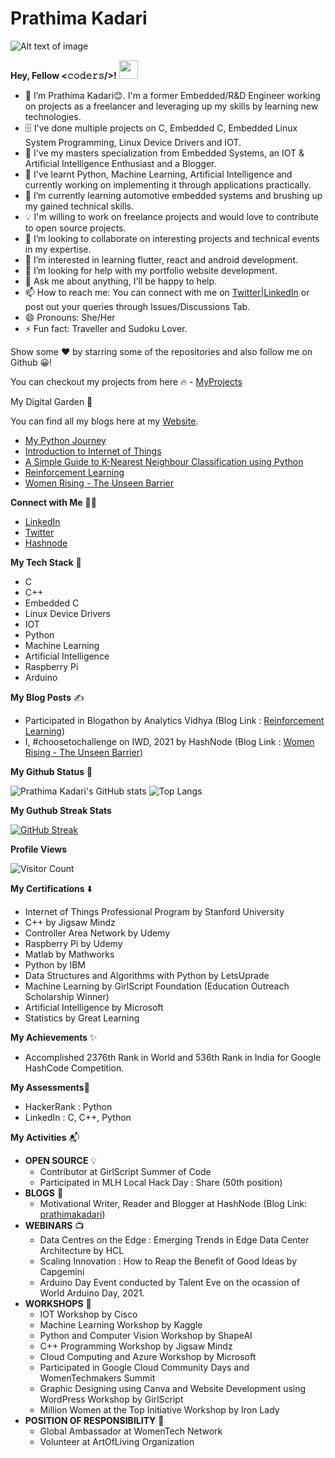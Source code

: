 # Prathima Kadari

![Alt text of image](<https://github.com/prathimacode-hub/prathimacode-hub/blob/main/Prathima%20Kadari's%20Cover.png>)

**Hey, Fellow <𝚌𝚘𝚍𝚎𝚛𝚜/>!** <img src="https://raw.githubusercontent.com/MartinHeinz/MartinHeinz/master/wave.gif" width="30px">

- 👋 I’m Prathima Kadari😊. I'm a former Embedded/R&D Engineer working on projects as a freelancer and leveraging up my skills by learning new technologies.
- 🗄️  I've done multiple projects on C, Embedded C, Embedded Linux System Programming, Linux Device Drivers and IOT. 
- 🧰 I've my masters specialization from Embedded Systems, an IOT & Artificial Intelligence Enthusiast and a Blogger.
- 🙋 I've learnt Python, Machine Learning, Artificial Intelligence and currently working on implementing it through applications practically. 
- 🌱 I’m currently learning automotive embedded systems and brushing up my gained technical skills.
- 💡  I'm willing to work on freelance projects and would love to contribute to open source projects.
- 💞️ I’m looking to collaborate on interesting projects and technical events in my expertise.
- 👀 I’m interested in learning flutter, react and android development.
- 🤔 I’m looking for help with my portfolio website development.
- 💬 Ask me about anything, I'll be happy to help.
- 📫 How to reach me: You can connect with me on [Twitter](https://twitter.com/prathimak88)|[LinkedIn](https://www.linkedin.com/in/prathima-kadari) or post out your queries through Issues/Discussions Tab.
- 😄 Pronouns: She/Her
- ⚡ Fun fact: Traveller and Sudoku Lover.

Show some ❤️ by starring some of the repositories and also follow me on Github 😀!

You can checkout my projects from here 🔥 - [MyProjects](https://github.com/prathimacode-hub?tab=repositories) 

My Digital Garden 🌱

You can find all my blogs here at my [Website](https://prathimakadari.hashnode.dev/).

- [My Python Journey](https://prathimakadari.hashnode.dev/my-python-learning-experience)
- [Introduction to Internet of Things](https://prathimakadari.hashnode.dev/getting-started-with-iot)
- [A Simple Guide to K-Nearest Neighbour Classification using Python](https://prathimakadari.hashnode.dev/a-simple-guide-to-k-nearest-neighbor-classification-using-python)
- [Reinforcement Learning](https://www.analyticsvidhya.com/blog/2021/02/introduction-to-reinforcement-learning-for-beginners/)
- [Women Rising - The Unseen Barrier](https://prathimakadari.hashnode.dev/choosetochallenge-women-rising-the-unseen-barriers)

**Connect with Me** 🤝🏻

- [LinkedIn](https://www.linkedin.com/in/prathima-kadari)
- [Twitter](https://twitter.com/prathimak88)
- [Hashnode](https://prathimakadari.hashnode.dev/)

**My Tech Stack** 🚀
- C
- C++
- Embedded C
- Linux Device Drivers
- IOT
- Python
- Machine Learning
- Artificial Intelligence
- Raspberry Pi
- Arduino

**My Blog Posts** ✍️
- Participated in Blogathon by Analytics Vidhya (Blog Link : [Reinforcement Learning](https://www.analyticsvidhya.com/blog/2021/02/introduction-to-reinforcement-learning-for-beginners/))
- I, #choosetochallenge on IWD, 2021 by HashNode (Blog Link : [Women Rising - The Unseen Barrier](https://prathimakadari.hashnode.dev/choosetochallenge-women-rising-the-unseen-barriers))

**My Github Status** 🦸

![Prathima Kadari's GitHub stats](https://github-readme-stats.vercel.app/api?username=prathimacode-hub&show_icons=true&theme=radical&repo=github-readme-stats&count_private=true)
![Top Langs](https://github-readme-stats.vercel.app/api/top-langs/?username=prathimacode-hub&layout=compact&show_icons=true&theme=radical&count_private=true)

**My Guthub Streak Stats**

[![GitHub Streak](https://github-readme-streak-stats.herokuapp.com/?user=prathimacode-hub&theme=dracula)](https://github.com/prathimacode-hub/github-readme-streak-stats)

**Profile Views**

![Visitor Count](https://profile-counter.glitch.me/{prathimacode-hub}/count.svg)

**My Certifications** ⬇️
- Internet of Things Professional Program by Stanford University 
- C++ by Jigsaw Mindz
- Controller Area Network by Udemy
- Raspberry Pi by Udemy
- Matlab by Mathworks
- Python by IBM
- Data Structures and Algorithms with Python by LetsUprade
- Machine Learning by GirlScript Foundation (Education Outreach Scholarship Winner)
- Artificial Intelligence by Microsoft
- Statistics by Great Learning

**My Achievements** ✨
- Accomplished 2376th Rank in World and 536th Rank in India for Google HashCode Competition.

**My Assessments**📡
- HackerRank : Python
- LinkedIn : C, C++, Python

**My Activities** 📬
- **OPEN SOURCE** 💡
  - Contributor at GirlScript Summer of Code
  - Participated in MLH Local Hack Day : Share (50th position)
- **BLOGS** 📖
  - Motivational Writer, Reader and Blogger at HashNode (Blog Link: [prathimakadari](https://prathimakadari.hashnode.dev/))
- **WEBINARS** 📺
  - Data Centres on the Edge : Emerging Trends in Edge Data Center Architecture by HCL
  - Scaling Innovation : How to Reap the Benefit of Good Ideas by Capgemini 
  - Arduino Day Event conducted by Talent Eve on the ocassion of World Arduino Day, 2021.
- **WORKSHOPS** 🔭
  - IOT Workshop by Cisco
  - Machine Learning Workshop by Kaggle
  - Python and Computer Vision Workshop by ShapeAI
  - C++ Programming Workshop by Jigsaw Mindz
  - Cloud Computing and Azure Workshop by Microsoft
  - Participated in Google Cloud Community Days and WomenTechmakers Summit
  - Graphic Designing using Canva and Website Development using WordPress Workshop by GirlScript
  - Million Women at the Top Initiative Workshop by Iron Lady
- **POSITION OF RESPONSIBILITY** 🧰
  - Global Ambassador at WomenTech Network 
  - Volunteer at ArtOfLiving Organization

<!---
prathimacode-hub/prathimacode-hub is a ✨ special ✨ repository because its `README.md` (this file) appears on your GitHub profile.
You can click the Preview link to take a look at your changes.
--->
